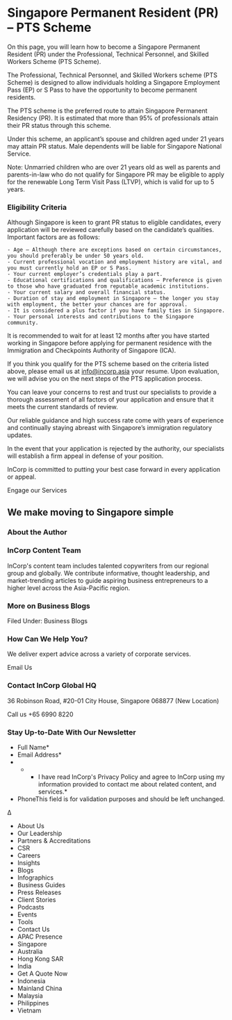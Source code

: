# Singapore Permanent Resident (PR) – PTS Scheme

<!-- image -->

On this page, you will learn how to become a Singapore Permanent Resident (PR) under the Professional, Technical Personnel, and Skilled Workers Scheme (PTS Scheme).

The Professional, Technical Personnel, and Skilled Workers scheme (PTS Scheme) is designed to allow individuals holding a Singapore Employment Pass (EP) or S Pass to have the opportunity to become permanent residents.

The PTS scheme is the preferred route to attain Singapore Permanent Residency (PR). It is estimated that more than 95% of professionals attain their PR status through this scheme.

Under this scheme, an applicant’s spouse and children aged under 21 years may attain PR status. Male dependents will be liable for Singapore National Service.

Note: Unmarried children who are over 21 years old as well as parents and parents-in-law who do not qualify for Singapore PR may be eligible to apply for the renewable Long Term Visit Pass (LTVP), which is valid for up to 5 years.

### Eligibility Criteria

Although Singapore is keen to grant PR status to eligible candidates, every application will be reviewed carefully based on the candidate’s qualities. Important factors are as follows:

    - Age – Although there are exceptions based on certain circumstances, you should preferably be under 50 years old.
    - Current professional vocation and employment history are vital, and you must currently hold an EP or S Pass.
    - Your current employer’s credentials play a part.
    - Educational certifications and qualifications – Preference is given to those who have graduated from reputable academic institutions.
    - Your current salary and overall financial status.
    - Duration of stay and employment in Singapore – the longer you stay with employment, the better your chances are for approval.
    - It is considered a plus factor if you have family ties in Singapore.
    - Your personal interests and contributions to the Singapore community.

It is recommended to wait for at least 12 months after you have started working in Singapore before applying for permanent residence with the Immigration and Checkpoints Authority of Singapore (ICA).

If you think you qualify for the PTS scheme based on the criteria listed above, please email us at info@incorp.asia your resume. Upon evaluation, we will advise you on the next steps of the PTS application process.

You can leave your concerns to rest and trust our specialists to provide a thorough assessment of all factors of your application and ensure that it meets the current standards of review.

Our reliable guidance and high success rate come with years of experience and continually staying abreast with Singapore’s immigration regulatory updates.

In the event that your application is rejected by the authority, our specialists will establish a firm appeal in defense of your position.

InCorp is committed to putting your best case forward in every application or appeal.

Engage our Services

## We make moving to Singapore simple

### About the Author

<!-- image -->

### InCorp Content Team

InCorp's content team includes talented copywriters from our regional group and globally. We contribute informative, thought leadership, and market-trending articles to guide aspiring business entrepreneurs to a higher level across the Asia-Pacific region.

### More on Business Blogs

Filed Under: Business Blogs

### How Can We Help You?

We deliver expert advice across a variety of corporate services.

Email Us

### Contact InCorp Global HQ

36 Robinson Road, #20-01 City House, Singapore 068877 
(New Location)

Call us +65 6990 8220

### Stay Up-to-Date With Our Newsletter

- Full Name*
- Email Address*
- *
    - I have read InCorp's Privacy Policy and agree to InCorp using my information provided to contact me about related content, and services.*
- PhoneThis field is for validation purposes and should be left unchanged.

Δ

<!-- image -->

- About Us
- Our Leadership
- Partners &amp; Accreditations
- CSR
- Careers
- Insights
- Blogs
- Infographics
- Business Guides
- Press Releases
- Client Stories
- Podcasts
- Events
- Tools
- Contact Us
- APAC Presence
- Singapore
- Australia
- Hong Kong SAR
- India
- Get A Quote Now
- Indonesia
- Mainland China
- Malaysia
- Philippines
- Vietnam